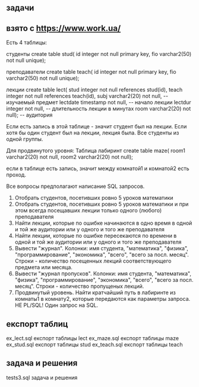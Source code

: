 задачи
---
взято с https://www.work.ua/
---

Есть 4 таблицы:

студенты
create table stud(
id integer not null primary key,
fio varchar2(50) not null unique);

преподаватели
create table teach(
id integer not null primary key,
fio varchar2(50) not null unique);

лекции
create table lect(
stud integer not null references stud(id),
teach integer not null references teach(id),
subj varchar2(20) not null, -- изучаемый предмет
lectdate timestamp not null, -- начало лекции
lectdur integer not null, -- длительность лекции в минутах
room varchar2(20) not null); -- аудитория

Если есть запись в этой таблице - значит студент был на лекции. 
Если хотя бы один студент был на лекции, лекция была. 
Все студенты из одной группы.


Для продвинутого уровня:
Таблица лабиринт
create table maze(
room1 varchar2(20) not null,
room2 varchar2(20) not null);

если в таблице есть запись, значит между комнатой1 и комнатой2 есть проход.

Все вопросы предполагают написание SQL запросов.
1. Отобрать студентов, посетивших ровно 5 уроков математики
2. Отобрать студентов, посетивших ровно 5 уроков математики 
и при этом всегда посещавших лекции только одного (любого) преподавателя
3. Найти лекции, которые по ошибке начинаются в одно время в одной и той же аудитории 
или у одного и того же преподавателя
4. Найти лекции, которые по ошибке пересекаются по времени в одной и той же аудитории 
или у одного и того же преподавателя
5. Вывести "журнал". Колонки: имя студента, "математика", "физика", "программирование", "экономика", "всего", 
"всего за посл. месяц". Строки - количество посещенных лекций соответствующего предмета или месяца.
6. Вывести "журнал пропусков". Колонки: имя студента, "математика", "физика", "программирование", "экономика", 
"всего", "всего за посл. месяц". Строки - количество пропущеных лекций.
7. Продвинутый уровень. Найти кратчайший путь в лабиринте из комнаты1 в комнату2, которые передаются как параметры
 запроса. НЕ PL/SQL! Один запрос на SQL.

експорт таблиц
---

ex_lect.sql  експорт таблицы lect
ex_maze.sql  експорт таблицы maze
ex_stud.sql  експорт таблицы stud
ex_teach.sql експорт таблицы teach

задача и решения
---

tests3.sql   задача и решения
